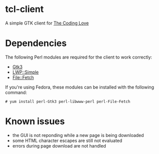 # tcl-client
A simple GTK client for [The Coding Love](http://thecodinglove.com/)

# Dependencies
The following Perl modules are required for the client to work correctly:
* [Gtk3](https://metacpan.org/pod/Gtk3)
* [LWP::Simple](https://metacpan.org/pod/LWP::Simple)
* [File::Fetch](https://metacpan.org/pod/File::Fetch)

If you're using Fedora, these modules can be installed with the following command:
    
    # yum install perl-Gtk3 perl-libwww-perl perl-File-Fetch

# Known issues
* the GUI is not reponding while a new page is being downloaded
* some HTML character escapes are still not evaluated
* errors during page download are not handled
